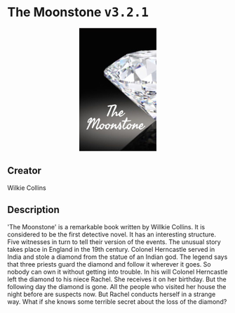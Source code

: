 
# The Moonstone <kbd>v3.2.1</kbd>

<center>
  <img src="./cover-1024.jpg"/>
</center>

## Creator
Wilkie Collins

## Description
'The Moonstone' is a remarkable book written by Willkie Collins. It is considered to be the first detective novel. It has an interesting structure. Five witnesses in turn to tell their version of the events. The unusual story takes place in England in the 19th century. Colonel Herncastle served in India and stole a diamond from the statue of an Indian god. The legend says that three priests guard the diamond and follow it wherever it goes. So nobody can own it without getting into trouble. In his will Colonel Herncastle left the diamond to his niece Rachel. She receives it on her birthday. But the following day the diamond is gone. All the people who visited her house the night before are suspects now. But Rachel conducts herself in a strange way. What if she knows some terrible secret about the loss of the diamond?

